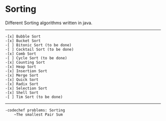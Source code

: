 # Sorting
Different Sorting algorithms written in java. 
***

    -[x] Bubble Sort 
    -[x] Bucket Sort 
    -[ ] Bitonic Sort (to be done)
    -[ ] Cocktail Sort (to be done)
    -[x] Comb Sort
    -[ ] Cycle Sort (to be done)
    -[x] Counting Sort
    -[x] Heap Sort
    -[x] Insertion Sort
    -[x] Merge Sort
    -[x] Quick Sort
    -[x] Radix Sort
    -[x] Selection Sort
    -[x] Shell Sort
    -[ ] Tim Sort (to be done)

***

    -codechef problems: Sorting
        ~The smallest Pair Sum
